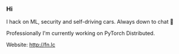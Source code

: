### Hi 

I hack on ML, security and self-driving cars. Always down to chat 🙂

Professionally I'm currently working on PyTorch Distributed.

Website: http://fn.lc

